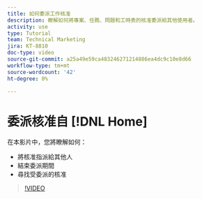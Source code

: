 ```yaml
---
title: 如何委派工作核准
description: 瞭解如何將專案、任務、問題和工時表的核准委派給其他使用者。
activity: use
type: Tutorial
team: Technical Marketing
jira: KT-8810
doc-type: video
source-git-commit: a25a49e59ca483246271214886ea4dc9c10e8d66
workflow-type: tm+mt
source-wordcount: '42'
ht-degree: 0%

---
```


# 委派核准自 [!DNL Home]

在本影片中，您將瞭解如何：

* 將核准指派給其他人
* 結束委派期間
* 尋找受委派的核准

>[!VIDEO](https://video.tv.adobe.com/v/336094/?quality=12&learn=on)

<!---
learn more URLS
Delegate approval request
--->
